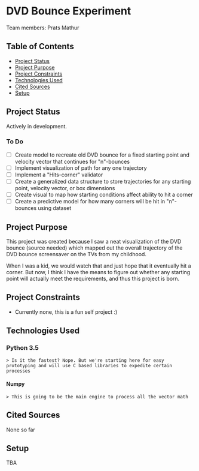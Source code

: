 # DVD Bounce Experiment
Team members: Prats Mathur


## Table of Contents
* [Project Status](#project-status)
* [Project Purpose](#project-purpose)
* [Project Constraints](#project-constraints)
* [Technologies Used](#tech-used)
* [Cited Sources](#cited-sources)
* [Setup](#setup)

## Project Status
Actively in development.

### To Do
* [ ] Create model to recreate old DVD bounce for a fixed starting point and velocity vector that continues for "n"-bounces
* [ ] Implement visualization of path for any one trajectory
* [ ] Implement a "Hits-corner" validator
* [ ] Create a generalized data structure to store trajectories for any starting point, velocity vector, or box dimensions
* [ ] Create visual to map how starting conditions affect ability to hit a corner
* [ ] Create a predictive model for how many corners will be hit in "n"-bounces using dataset

## Project Purpose
This project was created because I saw a neat visualization of the DVD bounce (source needed) which mapped out the overall trajectory of the DVD bounce screensaver on the TVs from my childhood.

When I was a kid, we would watch that and just hope that it eventually hit a corner. But now, I think I have the means to figure out whether any starting point will actually meet the requirements, and thus this project is born.

## Project Constraints
 
* Currently none, this is a fun self project :)

## Technologies Used

### Python 3.5
    > Is it the fastest? Nope. But we're starting here for easy prototyping and will use C based libraries to expedite certain processes

#### Numpy
    > This is going to be the main engine to process all the vector math


## Cited Sources

None so far

## Setup

TBA